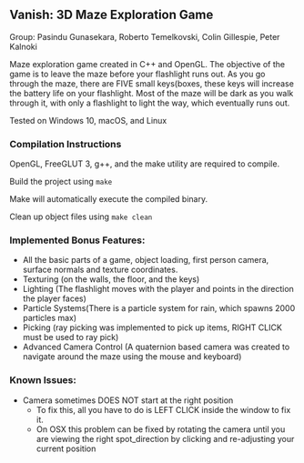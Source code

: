 ## Vanish: 3D Maze Exploration Game

Group: Pasindu Gunasekara, Roberto Temelkovski, Colin Gillespie, Peter Kalnoki

Maze exploration game created in C++ and OpenGL. The objective of the game is to leave the maze before your flashlight runs out. As you go through the maze, there are FIVE small keys(boxes, these keys will increase the battery life on your flashlight. Most of the maze will be dark as you walk through it, with only a flashlight to light the way, which eventually runs out.

Tested on Windows 10, macOS, and Linux

### Compilation Instructions
OpenGL, FreeGLUT 3, g++, and the make utility are required to compile.

Build the project using ```make```

Make will automatically execute the compiled binary.

Clean up object files using ```make clean```


### Implemented Bonus Features:
  * All the basic parts of a game, object loading, first person camera, surface normals and texture coordinates.
  * Texturing (on the walls, the floor, and the keys)
  * Lighting (The flashlight moves with the player and points in the direction the player faces)
  * Particle Systems(There is a particle system for rain, which spawns 2000 particles max)
  * Picking (ray picking was implemented to pick up items, RIGHT CLICK must be used to ray pick)
  * Advanced Camera Control (A quaternion based camera was created to navigate around the maze using the mouse and keyboard)


### Known Issues:
* Camera sometimes DOES NOT start at the right position
  * To fix this, all you have to do is LEFT CLICK inside the window to fix it.
  * On OSX this problem can be fixed by rotating the camera until you are viewing the right spot_direction by clicking and re-adjusting your current position
